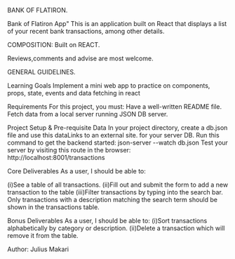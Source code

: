 BANK OF FLATIRON.

Bank of Flatiron App" This is an application built on React that displays a list of your recent bank transactions, among other details.

COMPOSITION: Built on REACT.

Reviews,comments and advise are most welcome.



GENERAL GUIDELINES.

Learning Goals
Implement a mini web app to practice on components, props, state, events and data fetching in react

Requirements
For this project, you must:
Have a well-written README file.
Fetch data from a local server running JSON DB server.

Project Setup & Pre-requisite Data
In your project directory, create a db.json file and use this dataLinks to an external site. for your server DB.
Run this command to get the backend started: json-server --watch db.json
Test your server by visiting this route in the browser: http://localhost:8001/transactions

Core Deliverables
As a user, I should be able to:

(i)See a table of all transactions.
(ii)Fill out and submit the form to add a new transaction to the table
(iii)Filter transactions by typing into the search bar. Only transactions with a description matching the search term should be shown in the transactions table.

Bonus Deliverables
As a user, I should be able to:
(i)Sort transactions alphabetically by category or description.
(ii)Delete a transaction which will remove it from the table.


Author: Julius Makari